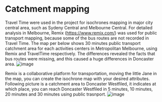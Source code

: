 # Catchment mapping

Travel Time were used in the project for isochrones mapping in major city central area, such as Sydeny Central and Melbourne Central.
For detailed analysis in Melbourne, Remix (https://www.remix.com/) was used for public transport mapping, because some of the bus routes are not recorded in Travel Time. 
The map per below shows 30 minutes public transport catchment area for each activities centers in Metropolitan Melbourne, using Remix and TravelTime respectively.
The differences revealed the facts that bus routes were missing, and this caused a huge differences in Doncaster area.
![image](https://github.com/Lanxuehua/Travel-Catchment/assets/107735017/10257b84-754d-4835-8439-ebc348938e43)

Remix is a collaborative platform for transportation, moving the little Jane in the map, you can create the isochrone map with your desired attributes. 
Following picture is a catchment area to Doncaster Westfiled, it indicates at which place, you can reach Doncaster Westfiled in 5 minutes, 10 minutes, 20 minutes and 30 minutes using public trasnport.
![image](https://github.com/Lanxuehua/Travel-Catchment/assets/107735017/48d40ed0-be23-46be-882c-81cc70298419)
